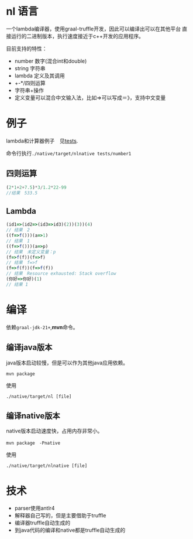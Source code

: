 # nl 语言

一个lambda编译器，使用graal-truffle开发，因此可以编译出可以在其他平台
直接运行的二进制版本，执行速度接近于c++开发的应用程序。

目前支持的特性：

- number 数字(混合int和double)
- string 字符串
- lambda 定义及其调用
- +-*/四则运算
- 字符串+操作
- 定义变量可以混合中文输入法，比如=>可以写成＝》，支持中文变量

# 例子

lambda和计算器例子　见[tests](./tests).

命令行执行`./native/target/nlnative tests/number1`

## 四则运算
```javascript
(2*1+2+7.5)*3/1.2*22-99
//结果　533.5
```
## Lambda 

```javascript
(id1=>(id2=>(id3=>id3)(2))(3))(4)
// 结果　2
((f=>f()))(a=>1)
// 结果　1
((f=>f()))(a=>p)
// 结果　未定义变量：p
(f=>f(f))(f=>f)
// 结果　f=>f
(f=>f(f))(f=>f(f))
// 结果　Resource exhausted: Stack overflow
(你好=>你好)(1)
// 结果 1
```

# 编译

依赖`graal-jdk-21+`,**mvn**命令。

## 编译java版本

java版本启动较慢，但是可以作为其他java应用依赖。

```shell
mvn package
```

使用

```shell
./native/target/nl [file]
```

## 编译native版本

native版本启动速度快，占用内存非常小。


```shell
mvn package　-Pnative
```

使用

```shell
./native/target/nlnative [file]
```

# 技术

- parser使用antlr4
- 解释器自己写的，但是主要借助于truffle
- 编译器truffle自动生成的
- 到java代码的编译和native都是truffle自动生成的


